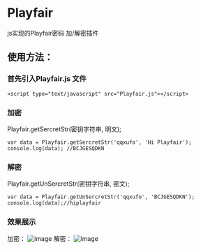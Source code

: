 # Playfair
js实现的Playfair密码 加/解密插件


## 使用方法：

### 首先引入Playfair.js 文件
```
<script type="text/javascript" src="Playfair.js"></script>
```

### 加密
Playfair.getSercretStr(密钥字符串, 明文);
```
var data = Playfair.getSercretStr('qqxufo', 'Hi Playfair');
console.log(data); //BCJGESQDKN
```

### 解密
Playfair.getUnSercretStr(密钥字符串, 密文);
```
var data = Playfair.getUnSercretStr('qqxufo', 'BCJGESQDKN');
console.log(data);//hiplayfair
```

### 效果展示
加密：
![image](https://github.com/qqxufo/Playfair/screenshots/1.png)
解密：
![image](https://github.com/qqxufo/Playfair/screenshots/2.png)
